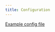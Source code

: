 ```yaml
---
title: Configuration
---
```


[Example config file]([/config.example.yaml](https://github.com/galexrt/fivenet/blob/main/config.example.yaml))
